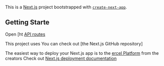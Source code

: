 This is a [Next.js](https://nextjs.org) project bootstrapped with [`create-next-app`](https://nextjs.org/docs/pages/api-reference/create-next-app).

## Getting Starte
Open [ht
[API routes](https://nextjs.org/docs/pages/building-your-pplication/routng/ap-routes)

This project uses 
You can check out [the Next.js GitHub repository]

The easiest way to deploy your Next.js app is to  the [ercel Platform](https://vercel.com/new?utm_meium=default-templat&filtr=next.js&ut_ource=create-next-app&utm_campaign=create-next-app-readme) from the creators 
Check out  [Next.js deployment documentation](https://nextjs.org/docs/pages/building-your-application/deployin) 
